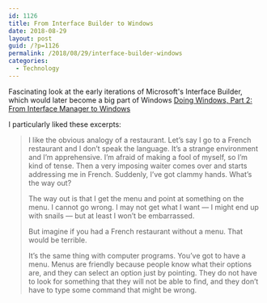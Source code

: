 ```yaml
---
id: 1126
title: From Interface Builder to Windows
date: 2018-08-29
layout: post
guid: /?p=1126
permalink: /2018/08/29/interface-builder-windows
categories:
  - Technology
---
```

Fascinating look at the early iterations of Microsoft's Interface Builder, which would later become a big part of Windows
[Doing Windows, Part 2: From Interface Manager to Windows](https://www.filfre.net/2018/06/doing-windows-part-2-from-interface-manager-to-windows/)

I particularly liked these excerpts:

> I like the obvious analogy of a restaurant. Let’s say I go to a French restaurant and I don’t speak the language. It’s a strange environment and I’m apprehensive. I’m afraid of making a fool of myself, so I’m kind of tense. Then a very imposing waiter comes over and starts addressing me in French. Suddenly, I’ve got clammy hands. What’s the way out?
>
> The way out is that I get the menu and point at something on the menu. I cannot go wrong. I may not get what I want — I might end up with snails — but at least I won’t be embarrassed.
>
> But imagine if you had a French restaurant without a menu. That would be terrible.
>
>It’s the same thing with computer programs. You’ve got to have a menu. Menus are friendly because people know what their options are, and they can select an option just by pointing. They do not have to look for something that they will not be able to find, and they don’t have to type some command that might be wrong.
